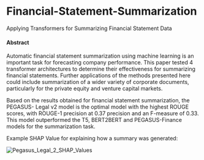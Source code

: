 # Financial-Statement-Summarization
Applying Transformers for Summarizing Financial Statement Data

#### Abstract
Automatic financial statement summarization using machine learning is
an important task for forecasting company performance. This paper tested
4 transformer architectures to determine their effectiveness for summarizing
financial statements. Further applications of the methods presented here could
include summarization of a wider variety of corporate documents, particularly
for the private equity and venture capital markets.

Based on the results obtained for financial statement summarization, the PEGASUS-
Legal v2 model is the optimal model with the highest ROUGE scores, with ROUGE-1
precision at 0.37 precision and an F-measure of 0.33. This model outperformed the
T5, BERT2BERT and PEGASUS-Finance models for the summarization task.

Example SHAP Value for explaining how a summary was generated:

![Pegasus_Legal_2_SHAP_Values](https://user-images.githubusercontent.com/33669038/120719515-685e0f80-c498-11eb-8a0c-2506a070d3da.PNG)

